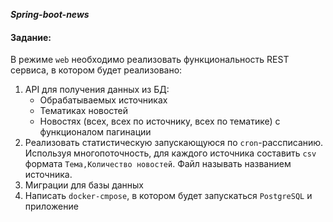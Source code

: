 ***Spring-boot-news***

#### Задание:
В режиме `web` необходимо реализовать функциональность REST сервиса, в котором будет реализовано:
1) API для получения данных из БД:
    + Обрабатываемых источниках
    + Тематиках новостей
    + Новостях (всех, всех по источнику, всех по тематике) с функционалом пагинации
2) Реализовать статистическую запускающуюся по `cron`-рассписанию. Используя многопоточность, для каждого источника составить `csv` формата `Тема,Количество новостей`. Файл называть названием источника.
3) Миграции для базы данных
4) Написать `docker-cmpose`, в котором будет запускаться `PostgreSQL` и приложение 
